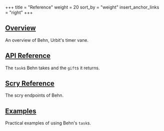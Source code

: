 +++
title = "Reference"
weight = 20
sort_by = "weight"
insert_anchor_links = "right"
+++

## [Overview](/system/kernel/behn/behn)

An overview of Behn, Urbit's timer vane.

## [API Reference](/system/kernel/arvo/behn/tasks)

The `task`s Behn takes and the `gift`s it returns.

## [Scry Reference](/system/kernel/arvo/behn/scry)

The scry endpoints of Behn.

## [Examples](/system/kernel/arvo/behn/examples)

Practical examples of using Behn's `task`s.
